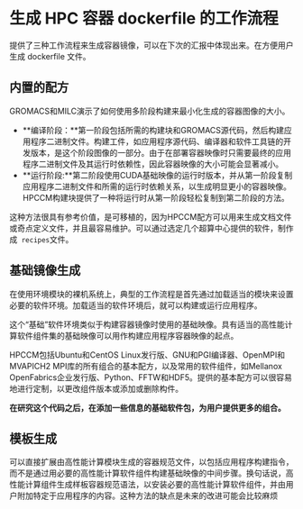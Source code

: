 # 生成 HPC 容器 dockerfile 的工作流程
提供了三种工作流程来生成容器镜像，可以在下次的汇报中体现出来。在方便用户生成 dockerfile 文件。

## 内置的配方
GROMACS和MILC演示了如何使用多阶段构建来最小化生成的容器图像的大小。
- **编译阶段：**第一阶段包括所需的构建块和GROMACS源代码，然后构建应用程序二进制文件。构建工件，如应用程序源代码、编译器和软件工具链的开发版本，是这个阶段图像的一部分。由于在部署容器映像时只需要最终的应用程序二进制文件及其运行时依赖性，因此容器映像的大小可能会显著减小。
- **运行阶段:**第二阶段使用CUDA基础映像的运行时版本，并从第一阶段复制应用程序二进制文件和所需的运行时依赖关系，以生成明显更小的容器映像。HPCCM构建块提供了一种将运行时从第一阶段轻松复制到第二阶段的方法。

这种方法很具有参考价值，是可移植的，因为HPCCM配方可以用来生成文档文件或奇点定义文件，并且最容易维护。可以通过选定几个超算中心提供的软件，制作成` recipes`文件。

## 基础镜像生成
在使用环境模块的裸机系统上，典型的工作流程是首先通过加载适当的模块来设置必要的软件环境。加载适当的软件环境后，就可以构建或运行应用程序。

这个“基础”软件环境类似于构建容器镜像时使用的基础映像。具有适当的高性能计算软件组件集的基础映像可以用作构建应用程序容器映像的起点。

HPCCM包括Ubuntu和CentOS Linux发行版、GNU和PGI编译器、OpenMPI和MVAPICH2 MPI库的所有组合的基本配方，以及常用的软件组件，如Mellanox OpenFabrics企业发行版、Python、FFTW和HDF5。提供的基本配方可以很容易地进行定制，以更改组件版本或添加或删除构件。

**在研究这个代码之后，在添加一些信息的基础软件包，为用户提供更多的组合。**


## 模板生成
可以直接扩展由高性能计算模块生成的容器规范文件，以包括应用程序构建指令，而不是通过用必要的高性能计算软件组件构建基础映像的中间步骤。换句话说，高性能计算组件生成样板容器规范语法，以安装必要的高性能计算软件组件，并由用户附加特定于应用程序的内容。这种方法的缺点是未来的改进可能会比较麻烦

